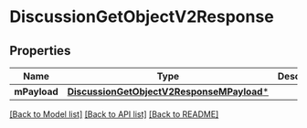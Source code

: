 # DiscussionGetObjectV2Response

## Properties
Name | Type | Description | Notes
------------ | ------------- | ------------- | -------------
**mPayload** | [**DiscussionGetObjectV2ResponseMPayload***](DiscussionGetObjectV2ResponseMPayload.md) |  | 

[[Back to Model list]](../README.md#documentation-for-models) [[Back to API list]](../README.md#documentation-for-api-endpoints) [[Back to README]](../README.md)


